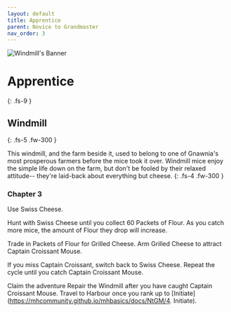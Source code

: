 ```yaml
---
layout: default
title: Apprentice
parent: Novice to Grandmaster
nav_order: 3
---
```


 <img src="https://www.mousehuntgame.com/images/environments/18298644393b7a4d062bed498f03aeca.jpg" alt="Windmill's Banner"> 

# Apprentice
{: .fs-9 }

## Windmill
{: .fs-5 .fw-300 }

This windmill, and the farm beside it, used to belong to one of Gnawnia's most prosperous farmers before the mice took it over. Windmill mice enjoy the simple life down on the farm, but don't be fooled by their relaxed attitude-- they're laid-back about everything but cheese.
{: .fs-4 .fw-300 }

### Chapter 3

Use Swiss Cheese.

Hunt with Swiss Cheese until you collect 60 Packets of Flour. As you catch more mice, the amount of Flour they drop will increase.

Trade in Packets of Flour for Grilled Cheese. Arm Grilled Cheese to attract Captain Croissant Mouse.

If you miss Captain Croissant, switch back to Swiss Cheese. Repeat the cycle until you catch Captain Croissant Mouse.

Claim the adventure Repair the Windmill after you have caught Captain Croissant Mouse.
Travel to Harbour once you rank up to [Initiate](https://mhcommunity.github.io/mhbasics/docs/NtGM/4. Initiate).